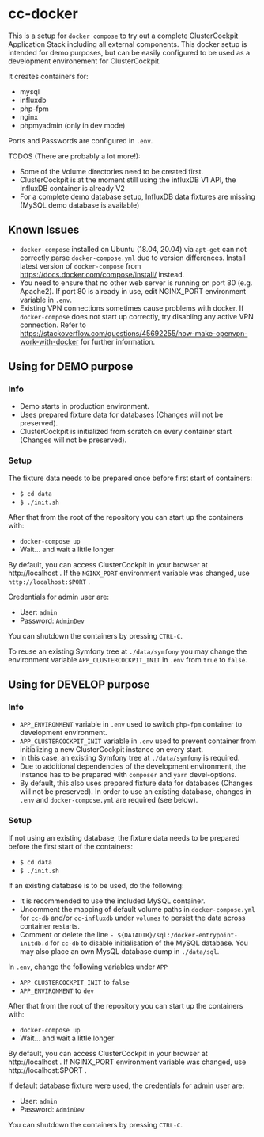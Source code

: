 # cc-docker

This is a setup for `docker compose` to try out a complete ClusterCockpit Application Stack including all external components. This docker setup is intended for demo purposes, but can be easily configured to be used as a development environement for ClusterCockpit.

It creates containers for:
* mysql
* influxdb
* php-fpm
* nginx
* phpmyadmin (only in dev mode)

Ports and Passwords are configured in `.env`.

TODOS (There are probably a lot more!):
* Some of the Volume directories need to be created first.
* ClusterCockpit is at the moment still using the influxDB V1 API, the InfluxDB container is already V2
* For a complete demo database setup, InfluxDB data fixtures are missing (MySQL demo database is available)

## Known Issues

* `docker-compose` installed on Ubuntu (18.04, 20.04) via `apt-get` can not correctly parse `docker-compose.yml` due to version differences. Install latest version of `docker-compose` from https://docs.docker.com/compose/install/ instead.
* You need to ensure that no other web server is running on port 80 (e.g. Apache2). If port 80 is already in use, edit NGINX_PORT environment variable in `.env`.
* Existing VPN connections sometimes cause problems with docker. If `docker-compose` does not start up correctly, try disabling any active VPN connection. Refer to https://stackoverflow.com/questions/45692255/how-make-openvpn-work-with-docker for further information.

## Using for DEMO purpose
### Info
* Demo starts in production environment.
* Uses prepared fixture data for databases (Changes will not be preserved).
* ClusterCockpit is initialized from scratch on every container start (Changes will not be preserved).

### Setup
The fixture data needs to be prepared once before first start of containers:
* `$ cd data`
* `$ ./init.sh`

After that from the root of the repository you can start up the containers with:
* `docker-compose up`
* Wait... and wait a little longer

By default, you can access ClusterCockpit in your browser at http://localhost . If the `NGINX_PORT` environment variable was changed, use `http://localhost:$PORT` .

Credentials for admin user are:
* User: `admin`
* Password: `AdminDev`

You can shutdown the containers by pressing `CTRL-C`.

To reuse an existing Symfony tree at `./data/symfony` you may change the environment variable `APP_CLUSTERCOCKPIT_INIT` in `.env` from `true` to `false`.

## Using for DEVELOP purpose
### Info
* `APP_ENVIRONMENT` variable in `.env` used to switch `php-fpm` container to development environment.
* `APP_CLUSTERCOCKPIT_INIT` variable in `.env` used to prevent container from initializing a new ClusterCockpit instance on every start.
* In this case, an existing Symfony tree at `./data/symfony` is required.
* Due to additional dependencies of the development environment, the instance has to be prepared with `composer` and `yarn` devel-options.
* By default, this also uses prepared fixture data for databases (Changes will not be preserved). In order to use an existing database, changes in `.env` and `docker-compose.yml` are required (see below).

### Setup
If not using an existing database, the fixture data needs to be prepared before the first start of the containers:
* `$ cd data`
* `$ ./init.sh`

If an existing database is to be used, do the following:
* It is recommended to use the included MySQL container.
* Uncomment the mapping of default volume paths in `docker-compose.yml` for `cc-db` and/or `cc-influxdb` under `volumes` to persist the data across container restarts.
* Comment or delete the line `- ${DATADIR}/sql:/docker-entrypoint-initdb.d` for `cc-db` to disable initialisation of the MySQL database. You may also place an own MysQL database dump in `./data/sql`.

In `.env`, change the following variables under `APP`
* `APP_CLUSTERCOCKPIT_INIT` to `false`
* `APP_ENVIRONMENT` to `dev`

After that from the root of the repository you can start up the containers with:
* `docker-compose up`
* Wait... and wait a little longer

By default, you can access ClusterCockpit in your browser at http://localhost . If NGINX_PORT environment variable was changed, use http://localhost:$PORT .

If default database fixture were used, the credentials for admin user are:
* User: `admin`
* Password: `AdminDev`

You can shutdown the containers by pressing `CTRL-C`.
